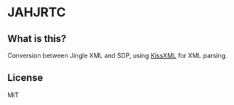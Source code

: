 # JAHJRTC

## What is this?

Conversion between Jingle XML and SDP, using [KissXML](https://github.com/robbiehanson/KissXML) for XML parsing.

## License

MIT
